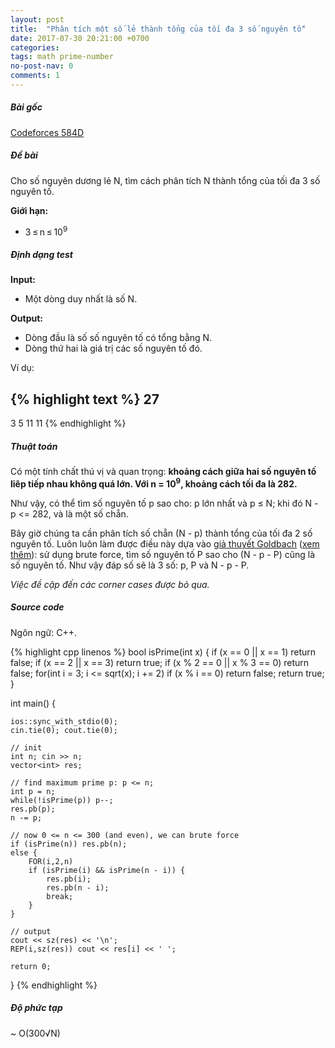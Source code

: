 ```yaml
---
layout: post
title:  "Phân tích một số lẻ thành tổng của tối đa 3 số nguyên tố"
date: 2017-07-30 20:21:00 +0700
categories:
tags: math prime-number
no-post-nav: 0
comments: 1
---
```


##### **Bài gốc**
[Codeforces 584D](http://codeforces.com/problemset/problem/584/D)

##### **Đề bài**
Cho số nguyên dương lẻ N, tìm cách phân tích N thành tổng của tối đa 3 số nguyên tố.

**Giới hạn:**

* 3 ≤ n ≤ 10<sup>9</sup>

##### **Định dạng test**
**Input:**

* Một dòng duy nhất là số N.

**Output:**
* Dòng đầu là số số nguyên tố có tổng bằng N.
* Dòng thứ hai là giá trị các số nguyên tố đó.

Ví dụ:

{% highlight text %}
27
---
3
5 11 11
{% endhighlight %}


##### **Thuật toán**

Có một tính chất thú vị và quan trọng: **khoảng cách giữa hai số nguyên tố liêp tiếp nhau không quá lớn. Với n = 10<sup>9</sup>, khoảng cách tối đa là 282.**

Như vậy, có thể tìm số nguyên tố p sao cho: p lớn nhất và p ≤ N; khi đó N - p <= 282, và là một số chẵn.

Bây giờ chúng ta cần phân tích số chẵn (N - p) thành tổng của tối đa 2 số nguyên tố. Luôn luôn làm được điều này dựa vào [giả thuyết Goldbach](https://en.wikipedia.org/wiki/Goldbach%27s_conjecture) ([xem thêm](https://nhannguyen95.github.io/2017/07/21/so-so-nguyen-to-nho-nhat-co-tong-bang-n)): sử dụng brute force, tìm số nguyên tố P sao cho (N - p - P) cũng là số nguyên tố. Như vậy đáp số sẽ là 3 số: p, P và N - p - P.

*Việc đề cập đến các corner cases được bỏ qua.*

##### **Source code**

Ngôn ngữ: C++.

{% highlight cpp linenos %}
bool isPrime(int x) {
    if (x == 0 || x == 1) return false;
    if (x == 2 || x == 3) return true;
    if (x % 2 == 0 || x % 3 == 0) return false;
    for(int i = 3; i <= sqrt(x); i += 2)
        if (x % i == 0) return false;
    return true;
}

int main() {

    ios::sync_with_stdio(0);
    cin.tie(0); cout.tie(0);

    // init
    int n; cin >> n;
    vector<int> res;

    // find maximum prime p: p <= n;
    int p = n;
    while(!isPrime(p)) p--;
    res.pb(p);
    n -= p;

    // now 0 <= n <= 300 (and even), we can brute force
    if (isPrime(n)) res.pb(n);
    else {
        FOR(i,2,n)
        if (isPrime(i) && isPrime(n - i)) {
            res.pb(i);
            res.pb(n - i);
            break;
        }
    }

    // output
    cout << sz(res) << '\n';
    REP(i,sz(res)) cout << res[i] << ' ';

    return 0;
}
{% endhighlight %}

##### **Độ phức tạp**
~ O(300√N)
